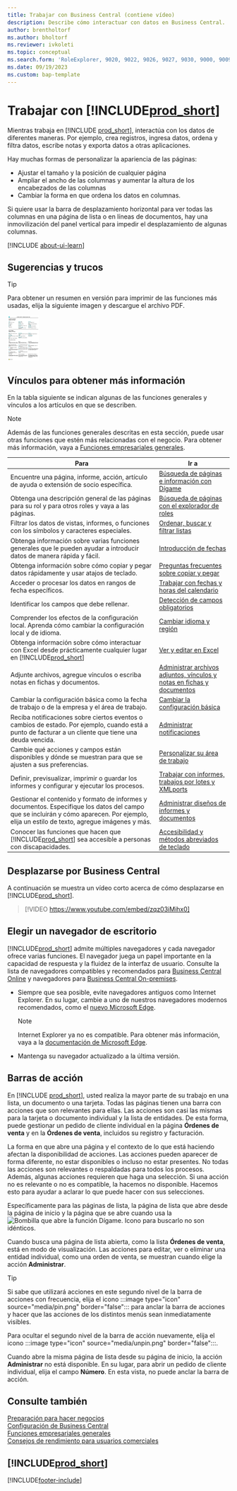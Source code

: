 ```yaml
---
title: Trabajar con Business Central (contiene vídeo)
description: Describe cómo interactuar con datos en Business Central.
author: brentholtorf
ms.author: bholtorf
ms.reviewer: ivkoleti
ms.topic: conceptual
ms.search.form: 'RoleExplorer, 9020, 9022, 9026, 9027, 9030, 9000, 9009, 9004, 9005, 9024, 9006, 9007, 9010, 9016, 9017'
ms.date: 09/19/2023
ms.custom: bap-template
---
```

# Trabajar con [!INCLUDE[prod_short](includes/prod_short.md)]

Mientras trabaja en [!INCLUDE [prod_short](includes/prod_short.md)], interactúa con los datos de diferentes maneras. Por ejemplo, crea registros, ingresa datos, ordena y filtra datos, escribe notas y exporta datos a otras aplicaciones.

Hay muchas formas de personalizar la apariencia de las páginas: 

* Ajustar el tamaño y la posición de cualquier página
* Ampliar el ancho de las columnas y aumentar la altura de los encabezados de las columnas
* Cambiar la forma en que ordena los datos en columnas. 

Si quiere usar la barra de desplazamiento horizontal para ver todas las columnas en una página de lista o en líneas de documentos, hay una inmovilización del panel vertical para impedir el desplazamiento de algunas columnas.

[!INCLUDE [about-ui-learn](includes/about-ui-learn.md)]

## <a name="cheatsheet"></a>Sugerencias y trucos

> [!TIP]
> Para obtener un resumen en versión para imprimir de las funciones más usadas, elija la siguiente imagen y descargue el archivo PDF.
>
> [ ![Icono para el archivo PDF.](media/cheat_sheet_inline.png) ](media/cheat_sheet.pdf "Icono que abre un PDF")

## Vínculos para obtener más información

En la tabla siguiente se indican algunas de las funciones generales y vínculos a los artículos en que se describen.

> [!NOTE]
> Además de las funciones generales descritas en esta sección, puede usar otras funciones que estén más relacionadas con el negocio. Para obtener más información, vaya a [Funciones empresariales generales](ui-across-business-areas.md).

| Para  | Ir a |
| --- | --- |
|Encuentre una página, informe, acción, artículo de ayuda o extensión de socio específica. |[Búsqueda de páginas e información con Dígame](ui-search.md) |
|Obtenga una descripción general de las páginas para su rol y para otros roles y vaya a las páginas.|[Búsqueda de páginas con el explorador de roles](ui-role-explorer.md)|
|Filtrar los datos de vistas, informes, o funciones con los símbolos y caracteres especiales. |[Ordenar, buscar y filtrar listas](ui-enter-criteria-filters.md) |
|Obtenga información sobre varias funciones generales que le pueden ayudar a introducir datos de manera rápida y fácil.|[Introducción de fechas](ui-enter-data.md)|
|Obtenga información sobre cómo copiar y pegar datos rápidamente y usar atajos de teclado.|[Preguntas frecuentes sobre copiar y pegar](faq-copy-paste.yml)|
|Acceder o procesar los datos en rangos de fecha específicos. |[Trabajar con fechas y horas del calendario](ui-enter-date-ranges.md) |
|Identificar los campos que debe rellenar. |[Detección de campos obligatorios](ui-mandatory-fields.md) |
|Comprender los efectos de la configuración local. Aprenda cómo cambiar la configuración local y de idioma.|[Cambiar idioma y región](about-locale-language.md)|
|Obtenga información sobre cómo interactuar con Excel desde prácticamente cualquier lugar en [!INCLUDE[prod_short](includes/prod_short.md)]|[Ver y editar en Excel](across-work-with-excel.md)|
|Adjunte archivos, agregue vínculos o escriba notas en fichas y documentos.|[Administrar archivos adjuntos, vínculos y notas en fichas y documentos](ui-how-add-link-to-record.md)|
|Cambiar la configuración básica como la fecha de trabajo o de la empresa y el área de trabajo. |[Cambiar la configuración básica](ui-change-basic-settings.md) |
|Reciba notificaciones sobre ciertos eventos o cambios de estado. Por ejemplo, cuando está a punto de facturar a un cliente que tiene una deuda vencida.|[Administrar notificaciones](ui-smart-notifications.md)|
|Cambie qué acciones y campos están disponibles y dónde se muestran para que se ajusten a sus preferencias.|[Personalizar su área de trabajo](ui-personalization-user.md) |
|Definir, previsualizar, imprimir o guardar los informes y configurar y ejecutar los procesos.|[Trabajar con informes, trabajos por lotes y XMLports](ui-work-report.md)|
|Gestionar el contenido y formato de informes y documentos. Especifique los datos del campo que se incluirán y cómo aparecen. Por ejemplo, elija un estilo de texto, agregue imágenes y más.|[Administrar diseños de informes y documentos](ui-manage-report-layouts.md) |
|Conocer las funciones que hacen que [!INCLUDE[prod_short](includes/prod_short.md)] sea accesible a personas con discapacidades.|[Accesibilidad y métodos abreviados de teclado](ui-accessibility.md)|

## Desplazarse por Business Central

A continuación se muestra un vídeo corto acerca de cómo desplazarse en [!INCLUDE[prod_short](includes/prod_short.md)].

> [!VIDEO https://www.youtube.com/embed/zqz03iMihx0]

## Elegir un navegador de escritorio

[!INCLUDE[prod_short](includes/prod_short.md)] admite múltiples navegadores y cada navegador ofrece varias funciones. El navegador juega un papel importante en la capacidad de respuesta y la fluidez de la interfaz de usuario. Consulte la lista de navegadores compatibles y recomendados para [Business Central Online](./product-requirements.md) y navegadores para [Business Central On-premises](/dynamics365/business-central/dev-itpro/deployment/system-requirement-business-central-v15).

- Siempre que sea posible, evite navegadores antiguos como Internet Explorer. En su lugar, cambie a uno de nuestros navegadores modernos recomendados, como el [nuevo Microsoft Edge](https://www.microsoft.com/edge/).  

    > [!NOTE]
    > Internet Explorer ya no es compatible. Para obtener más información, vaya a la [documentación de Microsoft Edge](https://support.microsoft.com/hub/4337664/microsoft-edge-help).
- Mantenga su navegador actualizado a la última versión.

## Barras de acción

En [!INCLUDE [prod_short](includes/prod_short.md)], usted realiza la mayor parte de su trabajo en una lista, un documento o una tarjeta. Todas las páginas tienen una barra con acciones que son relevantes para ellas. Las acciones son casi las mismas para la tarjeta o documento individual y la lista de entidades. De esta forma, puede gestionar un pedido de cliente individual en la página **Órdenes de venta** y en la **Órdenes de venta**, incluidos su registro y facturación.  

La forma en que abre una página y el contexto de lo que está haciendo afectan la disponibilidad de acciones. Las acciones pueden aparecer de forma diferente, no estar disponibles o incluso no estar presentes. No todas las acciones son relevantes o respaldadas para todos los procesos. Además, algunas acciones requieren que haga una selección. Si una acción no es relevante o no es compatible, la hacemos no disponible. Hacemos esto para ayudar a aclarar lo que puede hacer con sus selecciones.

Específicamente para las páginas de lista, la página de lista que abre desde la página de inicio y la página que se abre cuando usa la ![Bombilla que abre la función Dígame.](media/ui-search/search_small.png "Dígame qué desea hacer") Icono para buscarlo no son idénticos.  

Cuando busca una página de lista abierta, como la lista **Órdenes de venta**, está en modo de visualización. Las acciones para editar, ver o eliminar una entidad individual, como una orden de venta, se muestran cuando elige la acción **Administrar**.  

> [!TIP]
> Si sabe que utilizará acciones en este segundo nivel de la barra de acciones con frecuencia, elija el icono :::image type="icon" source="media/pin.png" border="false"::: para anclar la barra de acciones y hacer que las acciones de los distintos menús sean inmediatamente visibles.
>
> Para ocultar el segundo nivel de la barra de acción nuevamente, elija el icono :::image type="icon" source="media/unpin.png" border="false":::.

Cuando abre la misma página de lista desde su página de inicio, la acción **Administrar** no está disponible. En su lugar, para abrir un pedido de cliente individual, elija el campo **Número**. En esta vista, no puede anclar la barra de acción.  

## Consulte también

[Preparación para hacer negocios](ui-get-ready-business.md)  
[Configuración de Business Central](setup.md)  
[Funciones empresariales generales](ui-across-business-areas.md)  
[Consejos de rendimiento para usuarios comerciales](/dynamics365/business-central/dev-itpro/performance/performance-users?toc=/dynamics365/business-central/toc.json)

## [!INCLUDE[prod_short](includes/free_trial_md.md)]

[!INCLUDE[footer-include](includes/footer-banner.md)]
